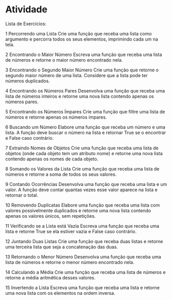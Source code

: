 # Atividade
Lista de Exercícios:

1 Percorrendo uma Lista
Crie uma função que receba uma lista como argumento e percorra todos os seus elementos, imprimindo cada um na tela.

2 Encontrando o Maior Número
Escreva uma função que receba uma lista de números e retorne o maior número encontrado nela.

3 Encontrando o Segundo Maior Número
Crie uma função que retorne o segundo maior número de uma lista. Considere que a lista pode ter números duplicados.

4 Encontrando os Números Pares
Desenvolva uma função que receba uma lista de números inteiros e retorne uma nova lista contendo apenas os números pares.

5 Encontrando os Números Ímpares
Crie uma função que filtre uma lista de números e retorne apenas os números ímpares.

6 Buscando um Número
Elabore uma função que receba um número e uma lista. A função deve buscar o número na lista e retornar True se o encontrar e False caso contrário.

7 Extraindo Nomes de Objetos
Crie uma função que receba uma lista de objetos (onde cada objeto tem um atributo nome) e retorne uma nova lista contendo apenas os nomes de cada objeto.

8 Somando os Valores da Lista
Crie uma função que receba uma lista de números e retorne a soma de todos os seus valores.

9 Contando Ocorrências
Desenvolva uma função que receba uma lista e um valor. A função deve contar quantas vezes esse valor aparece na lista e retornar o total.

10 Removendo Duplicatas
Elabore uma função que receba uma lista com valores possivelmente duplicados e retorne uma nova lista contendo apenas os valores únicos, sem repetições.

11 Verificando se a Lista está Vazia
Escreva uma função que receba uma lista e retorne True se ela estiver vazia e False caso contrário.

12 Juntando Duas Listas
Crie uma função que receba duas listas e retorne uma terceira lista que seja a concatenação das duas.

13 Retornando o Menor Número
Desenvolva uma função que receba uma lista de números e retorne o menor número encontrado nela.

14 Calculando a Média
Crie uma função que receba uma lista de números e retorne a média aritmética desses valores.

15 Invertendo a Lista
Escreva uma função que receba uma lista e retorne uma nova lista com os elementos na ordem inversa.
